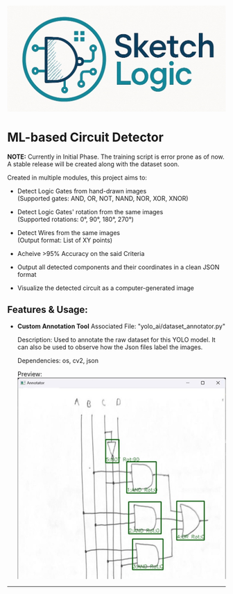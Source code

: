![SketchLogic Preview](assets/social-preview.jpg)

# ML-based Circuit Detector

**NOTE:** Currently in Initial Phase. The training script is error prone as of now. A stable release will be created along with the dataset soon.

Created in multiple modules, this project aims to:

- Detect Logic Gates from hand-drawn images  
  (Supported gates: AND, OR, NOT, NAND, NOR, XOR, XNOR)

- Detect Logic Gates' rotation from the same images  
  (Supported rotations: 0°, 90°, 180°, 270°)

- Detect Wires from the same images  
  (Output format: List of XY points)

- Acheive >95% Accuracy on the said Criteria

- Output all detected components and their coordinates in a clean JSON format

- Visualize the detected circuit as a computer-generated image

## Features & Usage:

- **Custom Annotation Tool**
  Associated File: "yolo_ai/dataset_annotator.py"
  
  Description: Used to annotate the raw dataset for this YOLO model. It can also 
              be used to observe how the Json files label the images.

  Dependencies: os, cv2, json

  Preview: ![Annotator Preview](assets/annotator-preview.jpg)

---
